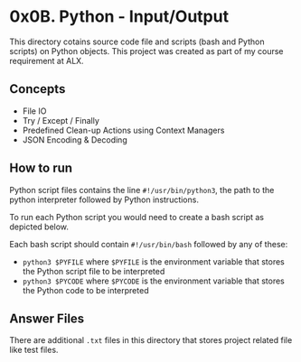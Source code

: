 # 0x0B. Python - Input/Output
This directory cotains source code file and scripts (bash and Python scripts) on Python objects. This project was created as part of my course requirement at ALX.

## Concepts
* File IO
* Try / Except / Finally
* Predefined Clean-up Actions using Context Managers
* JSON Encoding & Decoding

## How to run
Python script files contains the line `#!/usr/bin/python3`, the path to the python interpreter followed by Python instructions.

To run each Python script you would need to create a bash script as depicted below.

Each bash script should contain `#!/usr/bin/bash` followed by any of these:
* `python3 $PYFILE` where `$PYFILE` is the environment variable that stores the Python script file to be interpreted
* `python3 $PYCODE` where `$PYCODE` is the environment variable that stores the Python code to be interpreted

## Answer Files
There are additional `.txt` files in this directory that stores project related file like test files.
